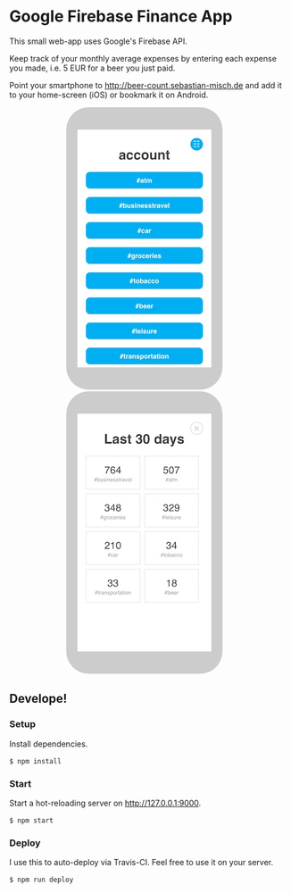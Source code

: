 # Google Firebase Finance App
This small web-app uses Google's Firebase API.

Keep track of your monthly average expenses by entering each
expense you made, i.e. 5 EUR for a beer you just paid.

Point your smartphone to http://beer-count.sebastian-misch.de
and add it to your home-screen (iOS) or bookmark it on Android.

<div style="text-align:center;">
  <style>
  .smartphone {
    display:inline-block;box-sizing:border-box;padding:40px 20px;border-radius:40px;background:#ccc;margin-right:20px;
  }
  </style>
  <img class="smartphone"  src=".screenshots/app.jpg" />
  <img class="smartphone" src=".screenshots/app-metrics.jpg" />
</div>

## Develope!

### Setup
Install dependencies.
```
$ npm install
```

### Start
Start a hot-reloading server on http://127.0.0.1:9000.
```
$ npm start
```

### Deploy
I use this to auto-deploy via Travis-CI. Feel free to use it on
your server.
```
$ npm run deploy
```
